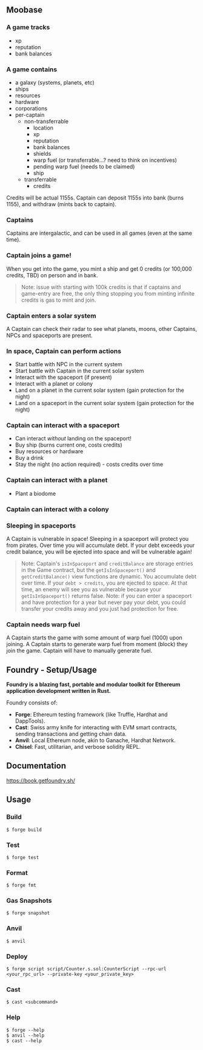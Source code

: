 ## Moobase

### A game tracks
- xp
- reputation
- bank balances

### A game contains
- a galaxy (systems, planets, etc)
- ships
- resources
- hardware
- corporations
- per-captain
    - non-transferrable
        - location
        - xp
        - reputation
        - bank balances
        - shields
        - warp fuel (or transferrable...? need to think on incentives)
        - pending warp fuel (needs to be claimed)
        - ship
    - transferrable
        - credits

Credits will be actual 1155s. Captain can deposit 1155s into bank (burns 1155), and withdraw (mints back to captain).

### Captains
Captains are intergalactic, and can be used in all games (even at the same time).

### Captain joins a game!
When you get into the game, you mint a ship and get 0 credits (or 100,000 credits, TBD) on person and in bank.

> Note: issue with starting with 100k credits is that if captains and game-entry are free, the only thing stopping you from minting infinite credits is gas to mint and join.

### Captain enters a solar system
A Captain can check their radar to see what planets, moons, other Captains, NPCs and spaceports are present.

### In space, Captain can perform actions
- Start battle with NPC in the current system
- Start battle with Captain in the current solar system
- Interact with the spaceport (if present)
- Interact with a planet or colony
- Land on a planet in the current solar system (gain protection for the night)
- Land on a spaceport in the current solar system (gain protection for the night)

### Captain can interact with a spaceport
- Can interact _without_ landing on the spaceport!
- Buy ship (burns current one, costs credits)
- Buy resources or hardware
- Buy a drink
- Stay the night (no action required) - costs credits over time

### Captain can interact with a planet
- Plant a biodome

### Captain can interact with a colony

### Sleeping in spaceports
A Captain is vulnerable in space! Sleeping in a spaceport will protect you from pirates. Over time you will accumulate debt. If your debt exceeds your credit balance, you will be ejected into space and will be vulnerable again!
> Note: Captain's `isInSpaceport` and `creditBalance` are storage entries in the Game contract, but the `getIsInSpaceport()` and `getCreditBalance()` view functions are dynamic. You accumulate debt over time. If your `debt > credits`, you are ejected to space. At that time, an enemy will see you as vulnerable because your `getIsInSpaceport()` returns false.
> Note: if you can enter a spaceport and have protection for a year but never pay your debt, you could transfer your credits away and you just had protection for free.

### Captain needs warp fuel
A Captain starts the game with some amount of warp fuel (1000) upon joining.
A Captain starts to generate warp fuel from moment (block) they join the game. Captain will have to manually generate fuel.

## Foundry - Setup/Usage

**Foundry is a blazing fast, portable and modular toolkit for Ethereum application development written in Rust.**

Foundry consists of:

-   **Forge**: Ethereum testing framework (like Truffle, Hardhat and DappTools).
-   **Cast**: Swiss army knife for interacting with EVM smart contracts, sending transactions and getting chain data.
-   **Anvil**: Local Ethereum node, akin to Ganache, Hardhat Network.
-   **Chisel**: Fast, utilitarian, and verbose solidity REPL.

## Documentation

https://book.getfoundry.sh/

## Usage

### Build

```shell
$ forge build
```

### Test

```shell
$ forge test
```

### Format

```shell
$ forge fmt
```

### Gas Snapshots

```shell
$ forge snapshot
```

### Anvil

```shell
$ anvil
```

### Deploy

```shell
$ forge script script/Counter.s.sol:CounterScript --rpc-url <your_rpc_url> --private-key <your_private_key>
```

### Cast

```shell
$ cast <subcommand>
```

### Help

```shell
$ forge --help
$ anvil --help
$ cast --help
```
